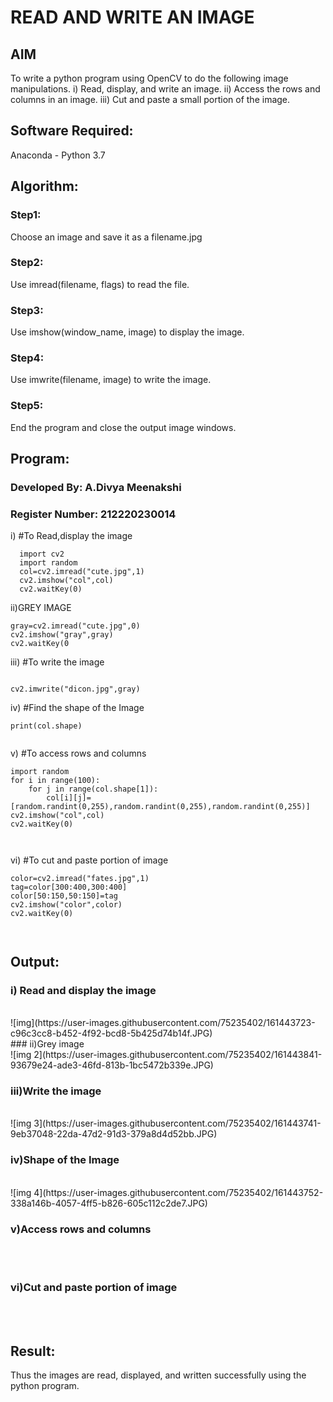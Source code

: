 # READ AND WRITE AN IMAGE
## AIM
To write a python program using OpenCV to do the following image manipulations.
i) Read, display, and write an image.
ii) Access the rows and columns in an image.
iii) Cut and paste a small portion of the image.

## Software Required:
Anaconda - Python 3.7
## Algorithm:
### Step1:
Choose an image and save it as a filename.jpg
### Step2:
Use imread(filename, flags) to read the file.
### Step3:
Use imshow(window_name, image) to display the image.
### Step4:
Use imwrite(filename, image) to write the image.
### Step5:
End the program and close the output image windows.
## Program:
### Developed By: A.Divya Meenakshi
### Register Number: 212220230014
i) #To Read,display the image
```
  import cv2
  import random
  col=cv2.imread("cute.jpg",1)
  cv2.imshow("col",col)
  cv2.waitKey(0)

```
ii)GREY IMAGE
```
gray=cv2.imread("cute.jpg",0)
cv2.imshow("gray",gray)
cv2.waitKey(0
```
iii) #To write the image
```

cv2.imwrite("dicon.jpg",gray)

```
iv) #Find the shape of the Image
```
print(col.shape)


```
v) #To access rows and columns

```
import random
for i in range(100):
    for j in range(col.shape[1]):
        col[i][j]=[random.randint(0,255),random.randint(0,255),random.randint(0,255)]
cv2.imshow("col",col)
cv2.waitKey(0)



```
vi) #To cut and paste portion of image
```
color=cv2.imread("fates.jpg",1)
tag=color[300:400,300:400]
color[50:150,50:150]=tag
cv2.imshow("color",color)
cv2.waitKey(0)



```

## Output:

### i) Read and display the image

<br>
![img](https://user-images.githubusercontent.com/75235402/161443723-c96c3cc8-b452-4f92-bcd8-5b425d74b14f.JPG)


<br>
### ii)Grey image
<br>
![img 2](https://user-images.githubusercontent.com/75235402/161443841-93679e24-ade3-46fd-813b-1bc5472b339e.JPG)

<br>

### iii)Write the image

<br>
![img 3](https://user-images.githubusercontent.com/75235402/161443741-9eb37048-22da-47d2-91d3-379a8d4d52bb.JPG)


<br>

### iv)Shape of the Image

<br>
![img 4](https://user-images.githubusercontent.com/75235402/161443752-338a146b-4057-4ff5-b826-605c112c2de7.JPG)

<br>

### v)Access rows and columns
<br>
<br>

### vi)Cut and paste portion of image
<br>
<br>

## Result:
Thus the images are read, displayed, and written successfully using the python program.


